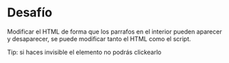 # Desafío

Modificar el HTML de forma que los parrafos en el interior pueden aparecer y desaparecer, se puede modificar tanto el HTML como el script.

Tip: si haces invisible el elemento no podrás clickearlo